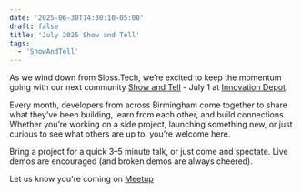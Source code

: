 ```yaml
---
date: '2025-06-30T14:30:10-05:00'
draft: false
title: 'July 2025 Show and Tell'
tags: 
  - 'ShowAndTell'
---
```




As we wind down from Sloss.Tech, we’re excited to keep the momentum going with our next community [Show and Tell](../events/show_and_tell) - July 1 at [Innovation Depot](https://maps.app.goo.gl/jNXUaNXy8EMLcheC7).

Every month, developers from across Birmingham come together to share what they’ve been building, learn from each other, and build connections. Whether you’re working on a side project, launching something new, or just curious to see what others are up to, you’re welcome here.

Bring a project for a quick 3–5 minute talk, or just come and spectate. Live demos are encouraged (and broken demos are always cheered).

Let us know you're coming on [Meetup](https://www.meetup.com/base205/events/308159117)
